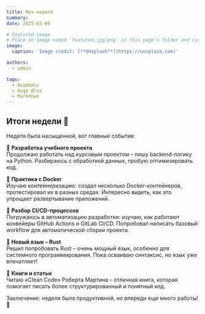 ```yaml
---
title: Моя неделя
summary: 
date: 2025-03-09

# Featured image
# Place an image named `featured.jpg/png` in this page's folder and customize its options here.
image:
  caption: 'Image credit: [**Unsplash**](https://unsplash.com)'

authors:
  - admin

tags:
  - Academic
  - Hugo Blox
  - Markdown
---
```


## Итоги недели 🚀  

Неделя была насыщенной, вот главные события:  

🔹 **Разработка учебного проекта**  
Продолжаю работать над курсовым проектом – пишу backend-логику на Python. Разбираюсь с обработкой данных, пробую оптимизировать код.  

🔹 **Практика с Docker**  
Изучаю контейнеризацию: создал несколько Docker-контейнеров, протестировал их в разных средах. Интересно видеть, как это упрощает развертывание приложений.  

🔹 **Разбор CI/CD-процессов**  
Погружаюсь в автоматизацию разработки: изучаю, как работают конвейеры GitHub Actions и GitLab CI/CD. Попробовал написать базовый workflow для автоматической сборки проекта.  

🔹 **Новый язык – Rust**  
Решил попробовать Rust – очень мощный язык, особенно для системного программирования. Пока осваиваю синтаксис, но язык уже впечатляет!  

🔹 **Книги и статьи**  
Читаю «Clean Code» Роберта Мартина – отличная книга, которая помогает писать более структурированный и понятный код.  

Заключение: неделя была продуктивной, но впереди еще много работы! 🚀  

